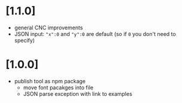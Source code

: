 # [1.1.0]
* general CNC improvements
* JSON input: `"x":0` and  `"y":0` are default (so if `0` you don't need to specify)

# [1.0.0]
* publish tool as npm package
  * move font pacakges into file
  * JSON parse exception with link to examples